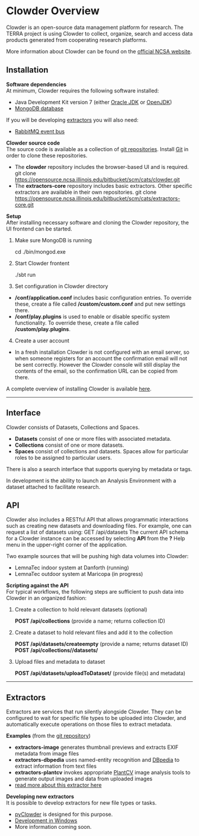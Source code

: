 # Clowder Overview
Clowder is an open-source data management platform for research. The TERRA project is using Clowder to collect, organize, search and access data products generated from cooperating research platforms.

More information about Clowder can be found on the [official NCSA website](https://clowder.ncsa.illinois.edu/).

## Installation
**Software dependencies**  
At minimum, Clowder requires the following software installed:
* Java Development Kit version 7 (either [Oracle JDK](http://www.oracle.com/technetwork/java/javase/downloads/index.html) or [OpenJDK](http://openjdk.java.net/))
* [MongoDB database](https://www.mongodb.org/)
 
If you will be developing [extractors](#Extractors) you will also need:
* [RabbitMQ event bus](http://www.rabbitmq.com/)

**Clowder source code**  
The source code is available as a collection of [git repositories](https://opensource.ncsa.illinois.edu/stash/projects/CATS). Install [Git](https://git-scm.com/) in order to clone these repositories.
* The **clowder** repository includes the browser-based UI and is required.
    git clone https://opensource.ncsa.illinois.edu/bitbucket/scm/cats/clowder.git
* The **extractors-core** repository includes basic extractors. Other specific extractors are available in their own repositories.
    git clone https://opensource.ncsa.illinois.edu/bitbucket/scm/cats/extractors-core.git

**Setup**  
After installing necessary software and cloning the Clowder repository, the UI frontend can be started. 
1. Make sure MongoDB is running 

    cd <mongo installation directory>
    ./bin/mongod.exe
    
2. Start Clowder frontent

    <clowder directory>
    ./sbt run
    
3. Set configuration in Clowder directory
* **/conf/application.conf** includes basic configuration entries. To override these, create a file called **/custom/custom.conf** and put new settings there.
* **/conf/play.plugins** is used to enable or disable specific system functionality. To override these, create a file called **/custom/play.plugins**.

4. Create a user account
* In a fresh installation Clowder is not configured with an email server, so when someone registers for an account the confirmation email will not be sent correctly. However the Clowder console will still display the contents of the email, so the confirmation URL can be copied from there. 

A complete overview of installing Clowder is available [here](https://opensource.ncsa.illinois.edu/projects/artifacts/CATS/0.9.1/documentation/manual/installation.html).

***

## Interface
Clowder consists of Datasets, Collections and Spaces.
* **Datasets** consist of one or more files with associated metadata.
* **Collections** consist of one or more datasets.
* **Spaces** consist of collections and datasets. Spaces allow for particular roles to be assigned to particular users.

There is also a search interface that supports querying by metadata or tags.

In development is the ability to launch an Analysis Environment with a dataset attached to facilitate research.

## API
Clowder also includes a RESTful API that allows programmatic interactions such as creating new datasets and downloading files. For example, one can request a list of datasets using:
    GET <clowder home URL>/api/datasets
The current API schema for a Clowder instance can be accessed by selecting **API** from the **?** Help menu in the upper-right corner of the application.

Two example sources that will be pushing high data volumes into Clowder:
* LemnaTec indoor system at Danforth (running)
* LemnaTec outdoor system at Maricopa (in progress)

**Scripting against the API**  
For typical workflows, the following steps are sufficient to push data into Clowder in an organized fashion:
1. Create a collection to hold relevant datasets (optional)

    **POST /api/collections** (provide a name; returns collection ID)
    
2. Create a dataset to hold relevant files and add it to the collection

    **POST /api/datasets/createempty** (provide a name; returns dataset ID)
    **POST /api/collections/<collection id>/datasets/<dataset id>** 
    
3. Upload files and metadata to dataset

    **POST /api/datasets/uploadToDataset/<dataset id>** (provide file(s) and metadata)

***

## Extractors
Extractors are services that run silently alongside Clowder. They can be configured to wait for specific file types to be uploaded into Clowder, and automatically execute operations on those files to extract metadata. 

**Examples** (from the [git repository](https://opensource.ncsa.illinois.edu/bitbucket/projects/CATS))  
* **extractors-image** generates thumbnail previews and extracts EXIF metadata from image files
* **extractors-dbpedia** uses named-entity recognition and [DBpedia](http://wiki.dbpedia.org/) to extract information from text files
* **extractors-plantcv** invokes appropriate [PlantCV](http://plantcv.danforthcenter.org/) image analysis tools to generate output images and data from uploaded images
 * [read more about this extractor here](http://opensource.ncsa.illinois.edu/bitbucket/projects/CATS/repos/extractors-plantcv/browse)

**Developing new extractors**  
It is possible to develop extractors for new file types or tasks. 
* [pyClowder](https://opensource.ncsa.illinois.edu/bitbucket/projects/CATS/repos/pyclowder/browse) is designed for this purpose.
* [Development in Windows](https://opensource.ncsa.illinois.edu/confluence/display/CATS/Deploying+Windows+Extractors)
* More information coming soon.